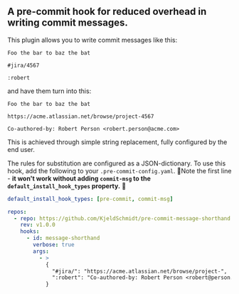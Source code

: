 ## A pre-commit hook for reduced overhead in writing commit messages.

This plugin allows you to write commit messages like this:

```
Foo the bar to baz the bat

#jira/4567

:robert
```

and have them turn into this:

```
Foo the bar to baz the bat

https://acme.atlassian.net/browse/project-4567

Co-authored-by: Robert Person <robert.person@acme.com>
```

This is achieved through simple string replacement, fully configured by the end
user.

The rules for substitution are configured as a JSON-dictionary. To use this hook,
add the following to your `.pre-commit-config.yaml`. 🚨Note the first line - 
**it won't work without adding `commit-msg` to the `default_install_hook_types`
property.** 🚨

```yaml
default_install_hook_types: [pre-commit, commit-msg]

repos:
  - repo: https://github.com/KjeldSchmidt/pre-commit-message-shorthand
    rev: v1.0.0
    hooks:
      - id: message-shorthand
        verbose: true
        args:
          - >
            {
              "#jira/": "https://acme.atlassian.net/browse/project-",
              ":robert": "Co-authored-by: Robert Person <robert@person.com>"
            }
```
